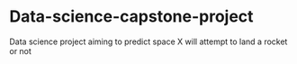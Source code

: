 # Data-science-capstone-project
Data science project aiming to predict space X will attempt to land a rocket or not
